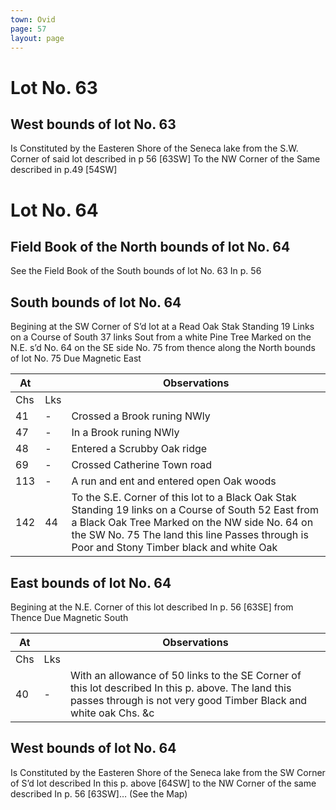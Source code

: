 ```yaml
---
town: Ovid
page: 57
layout: page
---
```


# Lot No. 63

## West bounds of lot No. 63
Is Constituted by the Easteren Shore of the Seneca lake from the S.W. Corner of said lot described in p 56 [63SW] To the NW Corner of the Same described in p.49 [54SW]

# Lot No. 64

## Field Book of the North bounds of lot No. 64 
See the Field Book of the South bounds of lot No. 63 In p. 56

## South bounds of lot No. 64
Begining at the SW Corner of S’d lot at a Read Oak Stak Standing 19 Links on a Course of South 37 links Sout from a white Pine Tree Marked on the N.E. s’d No. 64 on the SE side No. 75 from thence along the North bounds of lot No. 75 Due Magnetic East

| At |    | Observations |
| -- | -- | ------------ |
| Chs | Lks | |
41 | - | Crossed a Brook runing NWly
47 | - | In a Brook runing NWly 
48 | - | Entered a Scrubby Oak ridge
69 | - | Crossed Catherine Town road
113 | - | A run and ent and entered open Oak woods
142 | 44 | To the S.E. Corner of this lot to a Black Oak Stak Standing 19 links on a Course of South 52 East from a Black Oak Tree Marked on the NW side No. 64 on the SW No. 75 The land this line Passes through is Poor and Stony Timber black and white Oak

## East bounds of lot No. 64
Begining at the N.E. Corner of this lot described In p. 56 [63SE] from Thence Due Magnetic South

| At |    | Observations |
| -- | -- | ------------ |
| Chs | Lks | |
40 | - | With an allowance of 50 links to the SE Corner of this lot described In this p. above.  The land this passes through is not very good Timber Black and white oak Chs. &c

## West bounds of lot No. 64
Is Constituted by the Easteren Shore of the Seneca lake from the SW Corner of S’d lot described In this p. above [64SW] to the NW Corner of the same described In p. 56 [63SW]… (See the Map)

